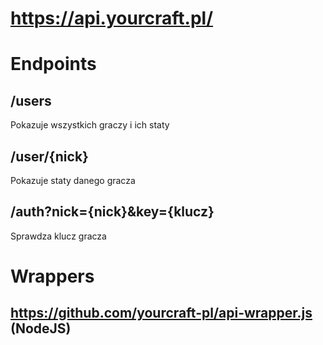 # https://api.yourcraft.pl/
# Endpoints
## /users
Pokazuje wszystkich graczy i ich staty
## /user/{nick}
Pokazuje staty danego gracza
## /auth?nick={nick}&key={klucz}
Sprawdza klucz gracza
# Wrappers
## https://github.com/yourcraft-pl/api-wrapper.js (NodeJS)
